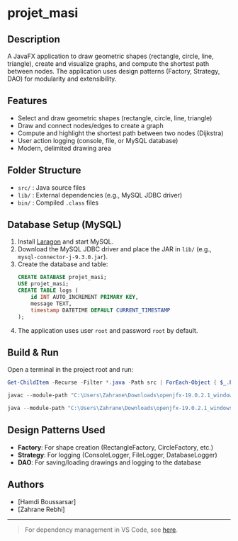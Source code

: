 # projet_masi

## Description

A JavaFX application to draw geometric shapes (rectangle, circle, line, triangle), create and visualize graphs, and compute the shortest path between nodes. The application uses design patterns (Factory, Strategy, DAO) for modularity and extensibility.

## Features
- Select and draw geometric shapes (rectangle, circle, line, triangle)
- Draw and connect nodes/edges to create a graph
- Compute and highlight the shortest path between two nodes (Dijkstra)
- User action logging (console, file, or MySQL database)
- Modern, delimited drawing area

## Folder Structure
- `src/` : Java source files
- `lib/` : External dependencies (e.g., MySQL JDBC driver)
- `bin/` : Compiled `.class` files

## Database Setup (MySQL)
1. Install [Laragon](https://laragon.org/) and start MySQL.
2. Download the MySQL JDBC driver and place the JAR in `lib/` (e.g., `mysql-connector-j-9.3.0.jar`).
3. Create the database and table:
   ```sql
   CREATE DATABASE projet_masi;
   USE projet_masi;
   CREATE TABLE logs (
       id INT AUTO_INCREMENT PRIMARY KEY,
       message TEXT,
       timestamp DATETIME DEFAULT CURRENT_TIMESTAMP
   );
   ```
4. The application uses user `root` and password `root` by default.

## Build & Run
Open a terminal in the project root and run:
```powershell
Get-ChildItem -Recurse -Filter *.java -Path src | ForEach-Object { $_.FullName } | javac --module-path "C:\Users\Zahrane\Downloads\openjfx-19.0.2.1_windows-x64_bin-sdk\javafx-sdk-19.0.2.1\lib" --add-modules javafx.controls,javafx.fxml -d bin @-

javac --module-path "C:\Users\Zahrane\Downloads\openjfx-19.0.2.1_windows-x64_bin-sdk\javafx-sdk-19.0.2.1\lib" --add-modules javafx.controls,javafx.fxml -d bin src/app/*.java src/behavioral/strategy/*.java src/creational/factory/*.java

java --module-path "C:\Users\Zahrane\Downloads\openjfx-19.0.2.1_windows-x64_bin-sdk\javafx-sdk-19.0.2.1\lib" --add-modules javafx.controls,javafx.fxml -cp "bin;lib\mysql-connector-j-9.3.0.jar" app.HelloFX
```

## Design Patterns Used
- **Factory**: For shape creation (RectangleFactory, CircleFactory, etc.)
- **Strategy**: For logging (ConsoleLogger, FileLogger, DatabaseLogger)
- **DAO**: For saving/loading drawings and logging to the database

## Authors
- [Hamdi Boussarsar]
- [Zahrane Rebhi]

---

> For dependency management in VS Code, see [here](https://github.com/microsoft/vscode-java-dependency#manage-dependencies).

